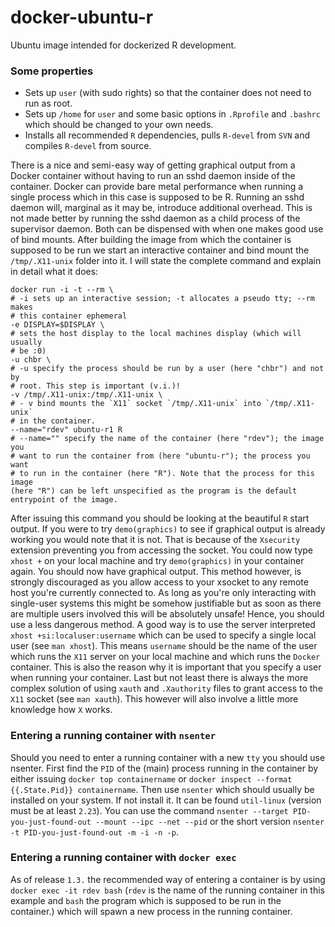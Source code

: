 docker-ubuntu-r
===============

Ubuntu image intended for dockerized R development.

### Some properties

* Sets up `user` (with sudo rights) so that the container does not need to
  run as root.
* Sets up `/home` for `user` and some basic options in `.Rprofile` and
  `.bashrc` which should be changed to your own needs.
* Installs all recommended `R` dependencies, pulls `R-devel` from `SVN` and
  compiles `R-devel` from source.

There is a nice and semi-easy way of getting graphical output from a
Docker container without having to run an sshd daemon inside of the
container. Docker can provide bare metal performance when running a single
process which in this case is supposed to be R. Running an sshd daemon
will, marginal as it may be, introduce additional overhead. This is not
made better by running the sshd daemon as a child process of the
supervisor daemon. Both can be dispensed with when one makes good use of
bind mounts. After building the image from which the container is supposed
to be run we start an interactive container and bind mount the
`/tmp/.X11-unix` folder into it. I will state the complete command and
explain in detail what it does:

```
docker run -i -t --rm \
# -i sets up an interactive session; -t allocates a pseudo tty; --rm makes
# this container ephemeral
-e DISPLAY=$DISPLAY \
# sets the host display to the local machines display (which will usually
# be :0)
-u chbr \
# -u specify the process should be run by a user (here "chbr") and not by
# root. This step is important (v.i.)!
-v /tmp/.X11-unix:/tmp/.X11-unix \
# - v bind mounts the `X11` socket `/tmp/.X11-unix` into `/tmp/.X11-unix`
# in the container.
--name="rdev" ubuntu-r1 R
# --name="" specify the name of the container (here "rdev"); the image you
# want to run the container from (here "ubuntu-r"); the process you want
# to run in the container (here "R"). Note that the process for this image
(here "R") can be left unspecified as the program is the default
entrypoint of the image.
```

After issuing this command you should be looking at the beautiful `R`
start output. If you were to try `demo(graphics)` to see if graphical
output is already working you would note that it is not. That is because
of the `Xsecurity` extension preventing you from accessing the socket. You
could now type `xhost +` on your local machine and try `demo(graphics)` in
your container again. You should now have graphical output. This method
however, is strongly discouraged as you allow access to your xsocket to
any remote host you're currently connected to. As long as you're only
interacting with single-user systems this might be somehow justifiable but
as soon as there are multiple users involved this will be absolutely
unsafe! Hence, you should use a less dangerous method. A good way is to
use the server interpreted `xhost +si:localuser:username` which can be
used to specify a single local user (see `man xhost`). This means
`username` should be the name of the user which runs the `X11` server on
your local machine and which runs the `Docker` container. This is also the
reason why it is important that you specify a user when running your
container. Last but not least there is always the more complex solution of
using `xauth` and `.Xauthority` files to grant access to the `X11` socket
(see `man xauth`). This however will also involve a little more knowledge
how `X` works.

### Entering a running container with `nsenter`

Should you need to enter a running container with a new `tty` you should
use nsenter. First find the `PID` of the (main) process running in the
container by either issuing `docker top containername` or `docker inspect
--format {{.State.Pid}} containername`. Then use `nsenter` which should
usually be installed on your system. If not install it. It can be found
`util-linux` (version must be at least `2.23`). You can use the command
`nsenter --target PID-you-just-found-out --mount --ipc --net --pid` or the
short version `nsenter -t PID-you-just-found-out -m -i -n -p`.

### Entering a running container with `docker exec`
As of release `1.3.` the recommended way of entering a container is by
using `docker exec -it rdev bash` (`rdev` is the name of the running
container in this example and `bash` the program which is supposed to be
run in the container.) which will spawn a new process in the running
container.

